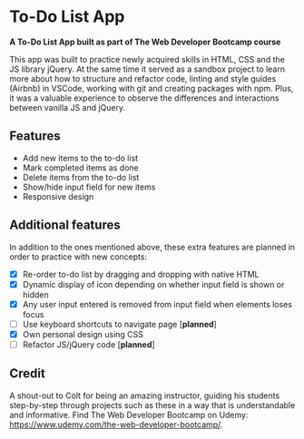 # To-Do List App
**A To-Do List App built as part of The Web Developer Bootcamp course**

This app was built to practice newly acquired skills in HTML, CSS and the JS library jQuery. At the same time it served as a sandbox project to learn more about how to structure and refactor code, linting and style guides (Airbnb) in VSCode, working with git and creating packages with npm. Plus, it was a valuable experience to observe the differences and interactions between vanilla JS and jQuery.

## Features
* Add new items to the to-do list
* Mark completed items as done
* Delete items from the to-do list
* Show/hide input field for new items
* Responsive design

## Additional features
In addition to the ones mentioned above, these extra features are planned in order to practice with new concepts:
- [x] Re-order to-do list by dragging and dropping with native HTML
- [x] Dynamic display of icon depending on whether input field is shown or hidden
- [x] Any user input entered is removed from input field when elements loses focus
- [ ] Use keyboard shortcuts to navigate page [**planned**]
- [x] Own personal design using CSS
- [ ] Refactor JS/jQuery code [**planned**]

## Credit
A shout-out to Colt for being an amazing instructor, guiding his students step-by-step through projects such as these in a way that is understandable and informative. Find The Web Developer Bootcamp on Udemy: https://www.udemy.com/the-web-developer-bootcamp/.
